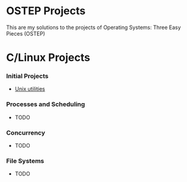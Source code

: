 # OSTEP Projects

This are my solutions to the projects of Operating Systems: Three Easy Pieces (OSTEP)

# C/Linux Projects

### Initial Projects

- [Unix utilities](./initial-utilities)

### Processes and Scheduling

- TODO

### Concurrency

- TODO

### File Systems

- TODO


